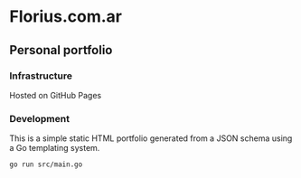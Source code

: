 # Florius.com.ar

## Personal portfolio

### Infrastructure

Hosted on GitHub Pages

### Development

This is a simple static HTML portfolio generated from a JSON schema using a Go templating system.

```bash
go run src/main.go
```
